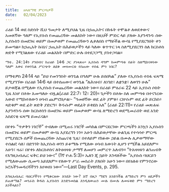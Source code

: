 ```yaml
---
title:  ዘላለማዊ ምርጫዎች
date:   02/04/2023
---
```


ራዕይ 14 ወደ ስድስት ሺህ ዓመታት ለሚያህል ጊዜ በኃጢአትና በክፋት ተሞልቶ ለወደቀውና አመጸኛው ዓለም የኢየሱስ የመጨረሻው መልእክት ነው። በዚህች ምድር ላይ ያለው እያንዳንዱ ሰው ኢየሱስን በመደገፍ ወይም በመቃወም የመጨረሻውን ሊቀለበስ የማይችል ውሳኔ የሚያደርግበት ቀን ይመጣል። ከኃጢአት ኩነኔና ኃጢአት በሕይወታችን ላይ ካለው ቁጥጥር ነጻ ስለሚያደርገን ስለ ክርስቶስ ጽድቅ የሚገልጸው የራዕይ መልእክት በምድር ሁሉ በተደጋጋሚ ያስተጋባል።

`ማቴ. 24:14ን ያንቡበና ከራዕይ 14፡6 ጋር ያነጻጽሩ። ኢየሱስ ዳግም ከመምጣቱ በፊት ስለሚከናወነው ዓለም አቀፍ የወንጌል ሥርጭት ለደቀ መዛሙርቱ የሰጠው ተስፋ ምን ነበር?`

በማቴዎስ 24፡14 ላይ “ይህ የመንግስት ወንጌል በዓለም ሁሉ ይሰበካል” ያለው የኢየሱስ ተስፋ ፍጻሜ የሚያገኘው በራዕይ 14፡6 ላይ በተሰጠውና ወንጌል “ለሕዝብ፣ ለነገድ፣ ለቋንቋ፣ ለወገን ሁሉ” ይታወጃል በሚለው የኢየሱስ የመጨረሻው መልእክት ነው። በራዕይ ምዕራፍ 22 ላይ ኢየሱስ ሶስት ጊዜ እነሆ በቶሎ እመጣለሁ ብሏል(ራዕይ 22:7፣ 12፣ 20)። ጌታችን በቶሎ ስለ መምጣቱ በተናገረው አውድ የሚከተለውን ሀሳብ ጨምሮበታል፡- “ዓመፀኛው ወደ ፊት ያምፅ፥ ርኵሱም ወደ ፊት ይርከስ፥ ጻድቁም ወደ ፊት ጽድቅ ያድርግ፥ ቅዱሱም ወደፊት ይቀደስ አለ” (ራዕይ 22:11)። የራዕይ መጽሐፍ እያንዳንዱ ሰው ክርስቶስን በመደገፍ ወይም በመቃወም ውሳኔ ለማድረግ ወደሚመራበት ወደ አንድ አስደናቂ ፍጻሜ ይመራናል።

በየቀኑ “ጥቃቅን ነገሮች” ተብለው በሚጠሩ ነገሮች መካከል በምናደርገው ምርጫችን እንኳን ኢየሱስን በመደገፍ ወይም በመቃወም ውሳኔ እያደረግን ነን። አሁን በሕይወታቸው ሁልጊዜ የተሳሳተ ምርጫ የሚያደርጉ ሰዎች በመጨረሻው አስጨናቂ ጊዜ፣ በተለይም የክፉው ኃይል በሙሉ ሊቃወማቸው ተሰልፎ ሳለ፣ በድንገት ከኢየሱስ ወገን ይቆማሉ የሚለው ሀሳብ እውነት ሊሆን የሚችል አይደለም። አሁን፣ ዛሬ፣ በየቀኑ ለክርስቶስና ለትዕዛዛቱ ታማኝ ለመሆን መምረጥ አለብን። “ትእዛዛቱን ልንጠብቅ የእግዚአብሔር ፍቅር ይህ ነውና” (1ኛ ዮሐ 5:3)። ኤለን ጂ ኋይት እንዳለችው “ኢየሱስ ባህርይን የሚለውጠው ሲመጣ አይደለም። የለውጥ ሥራ መሰራት ያለበት አሁን ነው። በየዕለቱ የምንኖረው ኑሮአችንመዳረሻችንን እየወሰነ ነው።”—Last Day Events, p. 295.

`እግዚአብሔር ባህርያችንን የሚቀርጸው እንዴት ነው? እኛ በጸጋ ማደግ እንድንችል ለማድረግ ምን ዘዴዎችን ይጠቀማል? መንፈስ ቅዱስ ኢየሱስን እንድንመስል እንዲለውጠን ሙሉ በሙሉ ለመፍቀድ ምን ማድረግ እንችላለን?`